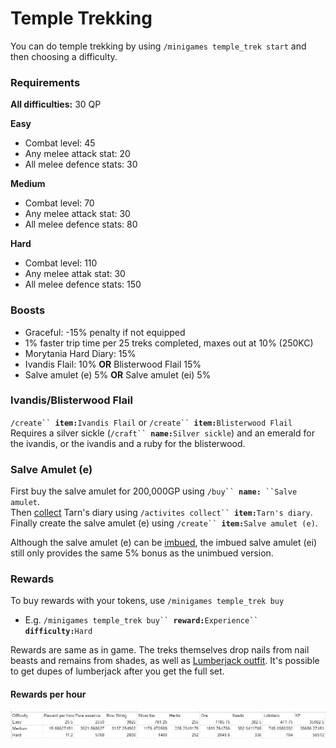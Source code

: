 # Temple Trekking

You can do temple trekking by using `/minigames temple_trek start` and then choosing a difficulty.

### Requirements

**All difficulties:** 30 QP

**Easy**

* Combat level: 45
* Any melee attack stat: 20
* All melee defence stats: 30

**Medium**

* Combat level: 70
* Any melee attack stat: 30
* All melee defence stats: 80

**Hard**

* Combat level: 110
* Any melee attak stat: 30
* All melee defence stats: 150

### Boosts

* Graceful: -15% penalty if not equipped
* 1% faster trip time per 25 treks completed, maxes out at 10% (250KC)
* Morytania Hard Diary: 15%
* Ivandis Flail: 10% **OR** Blisterwood Flail 15%
* Salve amulet (e) 5% **OR** Salve amulet (ei) 5%

### **Ivandis/Blisterwood Flail**

`/create`` `**`item:`**`Ivandis Flail` or `/create`` `**`item:`**`Blisterwood Flail`\
Requires a silver sickle (`/craft`` `**`name:`**`Silver sickle`) and an emerald for the ivandis, or the ivandis and a ruby for the blisterwood.

### Salve Amulet (e)

First buy the salve amulet for 200,000GP using `/buy`` `**`name:`**` ``Salve amulet`.\
Then [collect](../miscellaneous/collecting.md) Tarn's diary using `/activites collect`` `**`item:`**`Tarn's diary`.\
Finally create the salve amulet (e) using `/create`` `**`item:`**`Salve amulet (e)`.

Although the salve amulet (e) can be [imbued](soul-wars.md#imbueables), the imbued salve amulet (ei) still only provides the same 5% bonus as the unimbued version.

### Rewards

To buy rewards with your tokens, use `/minigames temple_trek buy`

* E.g. `/minigames temple_trek buy`` `**`reward:`**`Experience`` `**`difficulty:`**`Hard`

Rewards are same as in game. The treks themselves drop nails from nail beasts and remains from shades, as well as [Lumberjack outfit](https://wiki.oldschool.gg/skills/woodcutting#lumberjack-outfit). It's possible to get dupes of lumberjack after you get the full set.

#### Rewards per hour

![Rewards per hour](<../.gitbook/assets/image (11).png>)
